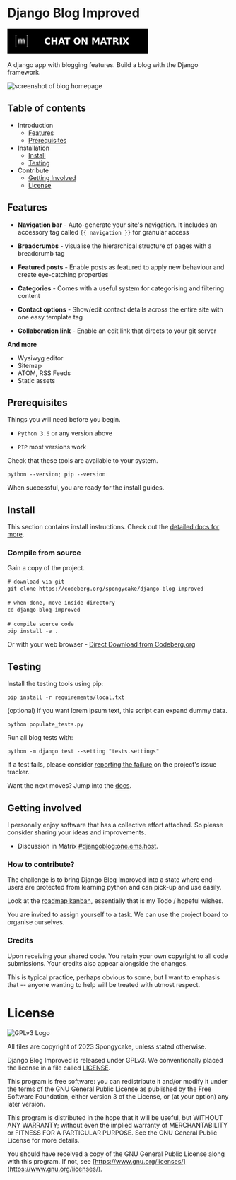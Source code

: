 # Django Blog Improved
[![Chat on Matrix](docs/_static/chat-on-matrix.svg "Chat on Matrix")](https://matrix.to/#/#djangoblog:one.ems.host)

A django app with blogging features. Build a blog with the Django framework.

![screenshot of blog homepage](docs/_static/screenshot.gif "screenshot of homepage of blog")

## Table of contents

* Introduction
  * [Features](#features)
  * [Prerequisites](#prerequisites)
* Installation
  * [Install](#install)
  * [Testing](#testing)
* Contribute
  * [Getting Involved](#getting-involved)
  * [License](#license)

## Features 

* **Navigation bar** - Auto-generate your site's navigation. It includes an accessory tag called `{{ navigation }}` for granular access

* **Breadcrumbs** - visualise the hierarchical structure of pages with a breadcrumb tag

* **Featured posts** - Enable posts as featured to apply new behaviour and create eye-catching properties

* **Categories** - Comes with a useful system for categorising and filtering content

* **Contact options** - Show/edit contact details across the entire site with one easy template tag

* **Collaboration link** - Enable an edit link that directs to your git server

**And more**
* Wysiwyg editor 
* Sitemap
* ATOM, RSS Feeds
* Static assets 

## Prerequisites
Things you will need before you begin. 

* `Python 3.6` or any version above

* `PIP` most versions work 

Check that these tools are available to your system.
```
python --version; pip --version
```

When successful, you are ready for the install guides.

## Install 

This section contains install instructions. Check out the [detailed docs for more](https://spongycake.codeberg.page/django-blog-improved/@master/docs/pages/usage/get-started.html#installation).

### Compile from source
Gain a copy of the project.
```
# download via git
git clone https://codeberg.org/spongycake/django-blog-improved

# when done, move inside directory
cd django-blog-improved

# compile source code
pip install -e .
```
Or with your web browser -
[Direct Download from Codeberg.org](https://codeberg.org/spongycake/django-blog-improved/archive/master.zip)

## Testing
Install the testing tools using pip: 
```
pip install -r requirements/local.txt
```
(optional) If you want lorem ipsum text, this script can expand dummy data. 
```
python populate_tests.py
```
Run all blog tests with:
```
python -m django test --setting "tests.settings"
```

If a test fails, please consider [reporting the failure](https://codeberg.org/spongycake/django-blog-improved/issues) on the project's issue tracker. 

Want the next moves? Jump into the [docs](https://spongycake.codeberg.page/django-blog-improved/@master/docs/pages/).

## Getting involved
I personally enjoy software that has a collective effort attached. So please consider sharing your ideas and improvements.

* Discussion in Matrix [#djangoblog:one.ems.host](https://matrix.to/#/#djangoblog:one.ems.host).

### How to contribute?

The challenge is to bring Django Blog Improved into a state where end-users  are protected from learning python and can pick-up and use easily.

Look at the [roadmap kanban](https://codeberg.org/spongycake/django-blog-improved/projects), essentially that is my Todo / hopeful wishes.

You are invited to assign yourself to a task. We can use the project board to organise ourselves.

### Credits

Upon receiving your shared code. You retain your own copyright to all code submissions. Your credits also appear alongside the changes.

This is typical practice, perhaps obvious to some, but I want to emphasis that -- anyone wanting to help will be treated with utmost respect.

# License

![GPLv3 Logo](https://www.gnu.org/graphics/gplv3-with-text-136x68.png "AGPLv3 Logo")

All files are copyright of 2023 Spongycake, unless stated otherwise.

Django Blog Improved is released under GPLv3. 
We conventionally placed the license in a file called [LICENSE](./LICENSE).

This program is free software: you can redistribute it and/or modify
it under the terms of the GNU General Public License as published by
the Free Software Foundation, either version 3 of the License, or
(at your option) any later version.

This program is distributed in the hope that it will be useful,
but WITHOUT ANY WARRANTY; without even the implied warranty of
MERCHANTABILITY or FITNESS FOR A PARTICULAR PURPOSE.  See the
GNU General Public License for more details.

You should have received a copy of the GNU General Public License
along with this program. If not, see [https://www.gnu.org/licenses/](https://www.gnu.org/licenses/).
